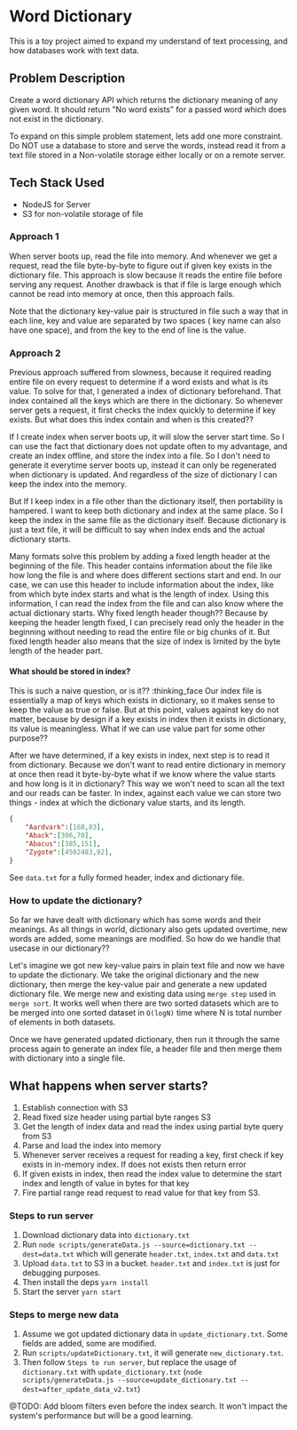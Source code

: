 # Word Dictionary

This is a toy project aimed to expand my understand of text processing, and how databases work with text data.

## Problem Description

Create a word dictionary API which returns the dictionary meaning of any given word.  It should return "No word exists" for a passed word which does not exist in the dictionary.

To expand on this simple problem statement, lets add one more constraint.  Do NOT use a database to store and serve the words, instead read it from a text file stored in a Non-volatile storage either locally or on a remote server.

## Tech Stack Used
- NodeJS for Server
- S3 for non-volatile storage of file


### Approach 1

When server boots up, read the file into memory.  And whenever we get a request, read the file byte-by-byte to figure out if given key exists in the dictionary file.  This approach is slow because it reads the entire file before serving any request. Another drawback is that if file is large enough which cannot be read into memory at once, then this approach fails.

Note that the dictionary key-value pair is structured in file such a way that in each line, key and value are separated by two spaces ( key name can also have one space), and from the key to the end of line is the value.

### Approach 2

Previous approach suffered from slowness, because it required reading entire file on every request to determine if a word exists and what is its value.  To solve for that, I generated a index of dictionary beforehand.  That index contained all the keys which are there in the dictionary. So whenever server gets a request, it first checks the index quickly to determine if key exists.  But what does this index contain and when is this created??

If I create index when server boots up, it will slow the server start time.  So I can use the fact that dictionary does not update often to my advantage, and create an index offline, and store the index into a file. So I don't need to generate it everytime server boots up, instead it can only be regenerated when dictionary is updated.  And regardless of the size of dictionary I can keep the index into the memory.

But If I keep index in a file other than the dictionary itself, then portability is hampered.  I want to keep both dictionary and index at the same place. So I keep the index in the same file as the dictionary itself.  Because dictionary is just a text file, it will be difficult to say when index ends and the actual dictionary starts.

Many formats solve this problem by adding a fixed length header at the beginning of the file.  This header contains information about the file like how long the file is and where does different sections start and end. In our case, we can use this header to include information about the index, like from which byte index starts and what is the length of index. Using this information, I can read the index from the file and can also know where the actual dictionary starts.  Why fixed length header though??  Because by keeping the header length fixed, I can precisely read only the header in the beginning without needing to read the entire file or big chunks of it.  But fixed length header also means that the size of index is limited by the byte length of the header part.

#### What should be stored in index?

This is such a naive question, or is it?? :thinking_face  Our index file is essentially a map of keys which exists in dictionary, so it makes sense to keep the value as true or false.  But at this point, values against key do not matter, because by design if a key exists in index then it exists in dictionary, its value is meaningless.  What if we can use value part for some other purpose??

After we have determined, if a key exists in index, next step is to read it from dictionary.  Because we don't want to read entire dictionary in memory at once then read it byte-by-byte what if we know where the value starts and how long is it in dictionary?  This way we won't need to scan all the text and our reads can be faster.  In index, against each value we can store two things - index at which the dictionary value starts, and its length.

```json
{
    "Aardvark":[168,83],
    "Aback":[306,70],
    "Abacus":[385,151],
    "Zygote":[4502483,92],
}
```

See `data.txt` for a fully formed header, index and dictionary file.

### How to update the dictionary?

So far we have dealt with dictionary which has some words and their meanings. As all things in world, dictionary also gets updated overtime, new words are added, some meanings are modified.  So how do we handle that usecase in our dictionary??

Let's imagine we got new key-value pairs in plain text file and now we have to update the dictionary.  We take the original dictionary and the new dictionary, then merge the key-value pair and generate a new updated dictionary file.  We merge new and existing data using `merge step` used in `merge sort`. It works well when there are two sorted datasets which are to be merged into one sorted dataset in `O(logN)` time where N is total number of elements in both datasets.

Once we have generated updated dictionary, then run it through the same process again to generate an index file, a header file and then merge them with dictionary into a single file.

## What happens when server starts?
1. Establish connection with S3
2. Read fixed size header using partial byte ranges S3
3. Get the length of index data and read the index using partial byte query from S3
4. Parse and load the index into memory
5. Whenever server receives a request for reading a key, first check if key exists in in-memory index. If does not exists then return error
6. If given exists in index, then read the index value to determine the start index and length of value in bytes for that key
7. Fire partial range read request to read value for that key from S3.


### Steps to run server
1. Download dictionary data into `dictionary.txt`
2. Run `node scripts/generateData.js --source=dictionary.txt --dest=data.txt` which will generate `header.txt`, `index.txt` and `data.txt`
3. Upload `data.txt` to S3 in a bucket. `header.txt` and `index.txt` is just for debugging purposes.
4. Then install the deps `yarn install`
5. Start the server `yarn start`


### Steps to merge new data
1. Assume we got updated dictionary data in `update_dictionary.txt`. Some fields are added, some are modified.
2. Run `scripts/updateDictionary.txt`, it will generate `new_dictionary.txt`.
3. Then follow `Steps to run server`, but replace the usage of `dictionary.txt` with `update_dictionary.txt` (`node scripts/generateData.js --source=update_dictionary.txt --dest=after_update_data_v2.txt`)


@TODO: Add bloom filters even before the index search.  It won't impact the system's performance but will be a good learning.